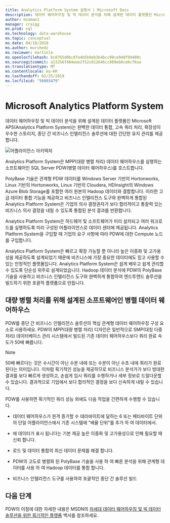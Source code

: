 ```yaml
---
title: Analytics Platform System 설명서 | Microsoft Docs
description: 데이터 웨어하우징 및 빅 데이터 분석을 위해 설계된 데이터 플랫폼인 Microsoft APS(Analytics Platform System)는 완벽한 데이터 통합, 고속 쿼리 처리, 확장성이 우수한 스토리지, 종단 간 비즈니스 인텔리전스 솔루션에 대한 간단한 유지 관리를 제공합니다.
author: mzaman1
manager: craigg
ms.prod: sql
ms.technology: data-warehouse
ms.topic: conceptual
ms.date: 04/18/2018
ms.author: murshedz
ms.reviewer: martinle
ms.openlocfilehash: bc8765d0bc8fe4b5b9ab3b4bcc98ce940f99400c
ms.sourcegitcommit: a13256f484eee2f52c812646cc989eb0ce6cf6aa
ms.translationtype: MT
ms.contentlocale: ko-KR
ms.lasthandoff: 02/25/2019
ms.locfileid: "56803479"
---
```

# <a name="microsoft-analytics-platform-system"></a>Microsoft Analytics Platform System

데이터 웨어하우징 및 빅 데이터 분석을 위해 설계된 데이터 플랫폼인 Microsoft APS(Analytics Platform System)는 완벽한 데이터 통합, 고속 쿼리 처리, 확장성이 우수한 스토리지, 종단 간 비즈니스 인텔리전스 솔루션에 대한 간단한 유지 관리를 제공합니다.

![어플라이언스 아키텍처](media/architecture-high-level.png "어플라이언스 아키텍처")

Analytics Platform System은 MPP(대량 병렬 처리) 데이터 웨어하우스를 실행하는 소프트웨어인 SQL Server PDW(병렬 데이터 웨어하우스)를 호스트합니다.

PolyBase 기술은 관계형 PDW 데이터를 Windows Server 기반의 Hortonworks, Linux 기반의 Hortonworks, Linux 기반의 Cloudera, HDInsight의 Windows Azure Blob Storage를 포함한 여러 원본의 Hadoop 데이터와 결합합니다. 이러한 고급 데이터 통합 기능을 제공하고 비즈니스 인텔리전스 도구와 완벽하게 통합된 Analytics Platform System은 기업의 의사 결정권자가 보다 합리적이고 통찰력 있는 비즈니스 의사 결정을 내릴 수 있도록 통합된 분석 결과를 반환합니다.

Analytics Platform System은 하드웨어 및 소프트웨어가 미리 설치되고 여러 워크로드를 실행하도록 미리 구성된 어플라이언스로 데이터 센터에 제공됩니다. Analytics Platform System을 구입할 때 기업의 요구 사항에 따라 PDW에 대한 Compute 노드를 구입합니다.

Analytics Platform System은 빠르고 확장 가능할 뿐 아니라 높은 이중화 및 고가용성을 제공하도록 설계되었기 때문에 비즈니스에 가장 중요한 데이터에도 믿고 사용할 수 있는 안정적인 플랫폼입니다. Analytics Platform System은 쉽게 배우고 쉽게 관리할 수 있도록 단순성 위주로 설계되었습니다. Hadoop 데이터 분석에 PDW의 PolyBase 기술을 사용하고 비즈니스 인텔리전스 도구와 완벽하게 통합하여 엔드투엔드 솔루션을 빌드하기 위한 포괄적 플랫폼으로 만듭니다.

## <a name="parallel-data-warehouse-software-designed-for-massively-parallel-processing"></a>대량 병렬 처리를 위해 설계된 소프트웨어인 병렬 데이터 웨어하우스

PDW를 종단 간 비즈니스 인텔리전스 솔루션의 핵심 관계형 데이터 웨어하우징 구성 요소로 사용하세요. PDW의 MPP(대량 병렬 처리) 디자인은 일반적으로 SMP(대칭 다중 처리) 데이터베이스 관리 시스템에서 빌드된 기존 데이터 웨어하우스보다 쿼리 완료 속도가 50배 빠릅니다.

> [!NOTE]
> 50배 빠르다는 것은 수시간이 아닌 수분 내에 또는 수분이 아닌 수초 내에 쿼리가 완료된다는 의미입니다. 이처럼 획기적인 성능을 제공하므로 비즈니스 분석가가 보다 방대한 결과를 보다 빠르게 생성하고, 손쉽게 임시 쿼리를 수행하거나 세부 정보로 드릴다운할 수 있습니다. 결과적으로 기업에서 보다 합리적인 결정을 보다 신속하게 내릴 수 있습니다.

PDW를 사용하면 획기적인 쿼리 성능 외에도 다음 작업을 간편하게 수행할 수 있습니다.

- 데이터 웨어하우스가 원격 증가할 수 테라바이트에 달하는 6 또는 페타바이트 단위의 단일 어플라이언스에서 기존 시스템에 "배율 단위"를 추가 하 여 데이터에서.

- 에 데이터가 표시 됩니다는 기본 제공 높은 이중화 및 고가용성으로 인해 필요할 때 신뢰 합니다.

- 로드 및 데이터 통합의 최신 데이터 문제를 해결 합니다.

- PDW의 고도로 병렬화 된 PolyBase 기술을 사용 하 여 빠른 분석을 위해 관계형 데이터를 사용 하 여 Hadoop 데이터를 통합 합니다.

- 비즈니스 인텔리전스 도구를 사용하여 포괄적인 종단 간 솔루션 빌드

## <a name="next-steps"></a>다음 단계

PDW의 이점에 대한 자세한 내용은 MSDN의 [차세대 데이터 웨어하우징 및 빅 데이터 솔루션을 위한 획기적인 플랫폼](https://docs.microsoft.com/previous-versions/sql/sql-server-2012/dn520808%28v=msdn.10%29) 백서를 참조하세요.

